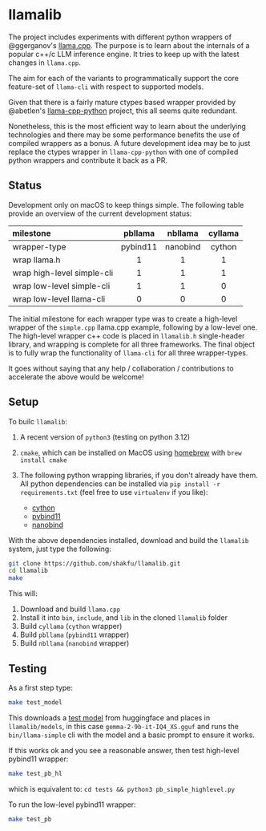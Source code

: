 # llamalib

The project includes experiments with different python wrappers of @ggerganov's [llama.cpp](https://github.com/ggerganov/llama.cpp). The purpose is to learn about the internals of a popular c++/c LLM inference engine. It tries to keep up with the latest changes in `llama.cpp`.

The aim for each of the variants to programmatically support the core feature-set of `llama-cli` with respect to supported models.

Given that there is a fairly mature ctypes based wrapper provided by @abetlen's [llama-cpp-python](https://github.com/abetlen/llama-cpp-python) project, this all seems quite redundant.

Nonetheless, this is the most efficient way to learn about the underlying technologies and there may be some performance benefits the use of compiled wrappers as a bonus. A future development idea may be to just replace the ctypes wrapper in `llama-cpp-python` with one of compiled python wrappers and contribute it back as a PR.


## Status

Development only on macOS to keep things simple. The following table provide an overview of the current development status:


| milestone                    | pbllama       | nbllama       | cyllama       |
| :--------------------------- | :-----------: | :-----------: | :-----------: |
| wrapper-type                 | pybind11 	   | nanobind 	   | cython 	   |
| wrap llama.h         		   | 1 			   | 1 			   | 1 			   |
| wrap high-level simple-cli   | 1 			   | 1 			   | 1 			   |
| wrap low-level simple-cli    | 1 			   | 1 			   | 0 			   |
| wrap low-level llama-cli     | 0 			   | 0 			   | 0 			   |
  

The initial milestone for each wrapper type was to create a high-level wrapper of the `simple.cpp` llama.cpp example, following by a low-level one. The high-level wrapper c++ code is placed in `llamalib.h` single-header library, and wrapping is complete for all three frameworks. The final object is to fully wrap the functionality of `llama-cli` for all three wrapper-types.

It goes without saying that any help / collaboration / contributions to accelerate the above would be welcome!


## Setup

To builc `llamalib`:

1. A recent version of `python3` (testing on python 3.12)

2. `cmake`, which can be installed on MacOS using [homebrew]() with `brew install cmake`

3. The following python wrapping libraries, if you don't already have them. All python dependencies can be installed via `pip install -r requirements.txt` (feel free to use `virtualenv` if you like):

	- [cython](https://cython.org)
	- [pybind11](https://github.com/pybind/pybind11)
	- [nanobind](https://github.com/wjakob/nanobind)

With the above dependencies installed, download and build the `llamalib` system, just type the following:

```sh
git clone https://github.com/shakfu/llamalib.git
cd llamalib
make
```

This will:

1. Download and build `llama.cpp`
2. Install it into `bin`, `include`, and `lib` in the cloned `llamalib` folder
3. Build `cyllama` (`cython` wrapper)
4. Build `pbllama` (`pybind11` wrapper)
5. Build `nbllama` (`nanobind` wrapper)


## Testing

As a first step type:

```sh
make test_model
```

This downloads a [test model](https://huggingface.co/bartowski/gemma-2-9b-it-GGUF) from huggingface and places in `llamalib/models`, in this case `gemma-2-9b-it-IQ4_XS.gguf` and runs the `bin/llama-simple` cli with the model and a basic prompt to ensure it works.

If this works ok and you see a reasonable answer, then test high-level pybind11 wrapper:


```sh
make test_pb_hl
```

which is equivalent to: `cd tests && python3 pb_simple_highlevel.py`


To run the low-level pybind11 wrapper:

```sh
make test_pb
```


